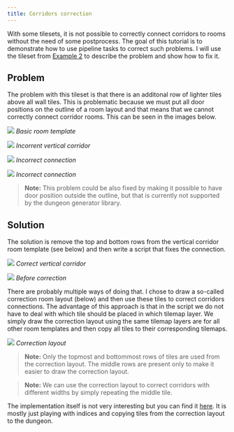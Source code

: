 ```yaml
---
title: Corridors correction
---
```


With some tilesets, it is not possible to correctly connect corridors to rooms without the need of some postprocess. The goal of this tutorial is to demonstrate how to use pipeline tasks to correct such problems. I will use the tileset from [Example 2](example2.md) to describe the problem and show how to fix it.

## Problem

The problem with this tileset is that there is an additonal row of lighter tiles above all wall tiles. This is problematic because we must put all door positions on the outline of a room layout and that means that we cannot correctly connect corridor rooms. This can be seen in the images below.

<div class="two-columns">
<div>

![](assets/example2_room1.png)
*Basic room template*

</div>

<div>

![](assets/example2_wrong_corridor.png)
*Incorrent vertical corridor*

</div>
</div>



<div class="two-columns">
<div>

![](assets/example2_wrong_corridor2.png)
*Incorrect connection*

</div>

<div>

![](assets/example2_wrong_corridor3.png)
*Incorrect connection*

</div>
</div>

> **Note:** This problem could be also fixed by making it possible to have door position outside the outline, but that is currently not supported by the dungeon generator library. 

## Solution

The solution is remove the top and bottom rows from the vertical corridor room template (see below) and then write a script that fixes the connection.

<div class="two-columns">
<div>

![](assets/example2_corridor_vertical.png)
*Correct vertical corridor*

</div>

<div>

![](assets/corridors_correction_before_fix.png)
*Before correction*

</div>
</div>

There are probably multiple ways of doing that. I chose to draw a so-called correction room layout (below) and then use these tiles to correct corridors connections. The advantage of this approach is that in the script we do not have to deal with which tile should be placed in which tilemap layer. We simply draw the correction layout using the same tilemap layers are for all other room templates and then copy all tiles to their corresponding tilemaps.

<div class="two-columns">
<div>

![](assets/corridors_correction_layout.png)
*Correction layout*

</div>
</div>

> **Note:** Only the topmost and bottommost rows of tiles are used from the correction layout. The middle rows are present only to make it easier to draw the correction layout.

> **Note:** We can use the correction layout to correct corridors with different widths by simply repeating the middle tile.

The implementation itself is not very interesting but you can find it [here](https://github.com/OndrejNepozitek/ProceduralLevelGenerator-Unity/blob/master/Assets/ProceduralLevelGenerator/Examples/Example2/Pipeline%20tasks/CorridorsCorrectionConfig.cs). It is mostly just playing with indices and copying tiles from the correction layout to the dungeon.